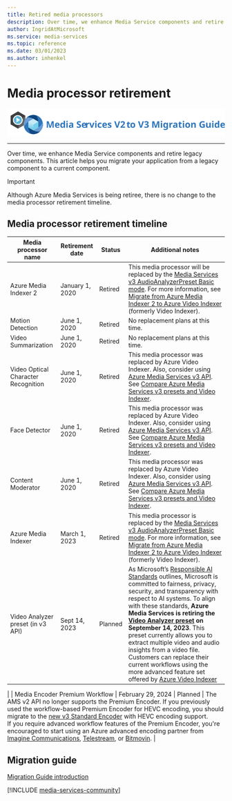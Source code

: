```yaml
---
title: Retired media processors
description: Over time, we enhance Media Service components and retire legacy components. This article helps you migrate your application from a legacy component to a current component.
author: IngridAtMicrosoft
ms.service: media-services
ms.topic: reference
ms.date: 03/01/2023
ms.author: inhenkel
---
```


# Media processor retirement

![migration guide logo](./media/migration-guide/azure-media-services-logo-migration-guide.svg)

<hr color="#5ea0ef" size="10">

Over time, we enhance Media Service components and retire legacy components. This article helps you migrate your application from a legacy component to a current component.

> [!IMPORTANT]
> Although Azure Media Services is being retiree, there is no change to the media processor retirement timeline.

## Media processor retirement timeline

| **Media processor name** | **Retirement date** | **Status** | **Additional notes** |
| --- | --- | --- | --- |
| Azure Media Indexer 2 | January 1, 2020 | Retired | This media processor will be replaced by the [Media Services v3 AudioAnalyzerPreset Basic mode](analyze-video-audio-files-concept.md). For more information, see [Migrate from Azure Media Indexer 2 to Azure Video Indexer](../previous/migrate-indexer-v1-v2.md) (formerly Video Indexer). |
| Motion Detection | June 1, 2020| Retired | No replacement plans at this time. |
| Video Summarization |June 1, 2020| Retired | No replacement plans at this time.|
| Video Optical Character Recognition | June 1, 2020 | Retired | This media processor was replaced by Azure Video Indexer. Also, consider using [Azure Media Services v3 API](../latest/analyze-video-audio-files-concept.md). <br/>See [Compare Azure Media Services v3 presets and Video Indexer](/azure/azure-video-analyzer/video-analyzer-for-media-docs/compare-video-indexer-with-media-services-presets). |
| Face Detector | June 1, 2020 | Retired | This media processor was replaced by Azure Video Indexer. Also, consider using [Azure Media Services v3 API](analyze-video-audio-files-concept.md). <br/>See [Compare Azure Media Services v3 presets and Video Indexer](/azure/azure-video-analyzer/video-analyzer-for-media-docs/compare-video-indexer-with-media-services-presets). |
| Content Moderator | June 1, 2020 | Retired | This media processor was replaced by Azure Video Indexer. Also, consider using [Azure Media Services v3 API](analyze-video-audio-files-concept.md). <br/>See [Compare Azure Media Services v3 presets and Video Indexer](/azure/azure-video-analyzer/video-analyzer-for-media-docs/compare-video-indexer-with-media-services-presets). |
| Azure Media Indexer | March 1, 2023 | Retired | This media processor is replaced by the [Media Services v3 AudioAnalyzerPreset Basic mode](analyze-video-audio-files-concept.md). For more information, see [Migrate from Azure Media Indexer 2 to Azure Video Indexer](../previous/migrate-indexer-v1-v2.md) (formerly Video Indexer). |
| Video Analyzer preset (in v3 API) | Sept 14, 2023 | Planned |  As Microsoft’s [Responsible AI Standards](https://blogs.microsoft.com/on-the-issues/2022/06/21/microsofts-framework-for-building-ai-systems-responsibly/) outlines, Microsoft is committed to fairness, privacy, security, and transparency with respect to AI systems. To align with these standards, **Azure Media Services is retiring the [Video Analyzer preset](./analyze-video-audio-files-concept.md) on September 14, 2023**. This preset currently allows you to extract multiple video and audio insights from a video file. Customers can replace their current workflows using the more advanced feature set offered by [Azure Video Indexer](/azure/azure-video-indexer/concepts-overview)
|
| Media Encoder Premium Workflow | February 29, 2024 | Planned | The AMS v2 API no longer supports the Premium Encoder. If you previously used the workflow-based Premium Encoder for HEVC encoding, you should migrate to the [new v3 Standard Encoder](encode-media-encoder-standard-formats-reference.md) with HEVC encoding support. <br/> If you require advanced workflow features of the Premium Encoder, you're encouraged to start using an Azure advanced encoding partner from [Imagine Communications](https://imaginecommunications.com/), [Telestream](https://telestream.net), or [Bitmovin](https://bitmovin.com). |

## Migration guide

[Migration Guide introduction](migrate-v-2-v-3-migration-introduction.md)

[!INCLUDE [media-services-community](includes/media-services-community.md)]
